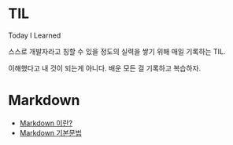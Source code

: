 # TIL
Today I Learned

스스로 개발자라고 칭할 수 있을 정도의 실력을 쌓기 위해 매일 기록하는 TIL.

이해했다고 내 것이 되는게 아니다. 배운 모든 걸 기록하고 복습하자.

# Markdown

- [Markdown 이란?](Markdown/Markdown%20이란?)
- [Markdown 기본문법](Markdown/Markdown%20기본문법.md)
